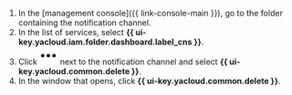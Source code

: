 1. In the [management console]({{ link-console-main }}), go to the folder containing the notification channel.
1. In the list of services, select **{{ ui-key.yacloud.iam.folder.dashboard.label_cns }}**.
1. Click ![image](../../_assets/console-icons/ellipsis.svg) next to the notification channel and select **{{ ui-key.yacloud.common.delete }}**.
1. In the window that opens, click **{{ ui-key.yacloud.common.delete }}**.